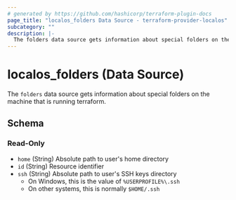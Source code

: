 ```yaml
---
# generated by https://github.com/hashicorp/terraform-plugin-docs
page_title: "localos_folders Data Source - terraform-provider-localos"
subcategory: ""
description: |-
  The folders data source gets information about special folders on the machine that is running terraform.
---
```


# localos_folders (Data Source)

The `folders` data source gets information about special folders on the machine that is running terraform.



<!-- schema generated by tfplugindocs -->
## Schema

### Read-Only

- `home` (String) Absolute path to user's home directory
- `id` (String) Resource identifier
- `ssh` (String) Absolute path to user's SSH keys directory
	* On Windows, this is the value of `%USERPROFILE%\.ssh`
	* On other systems, this is normally `$HOME/.ssh`
